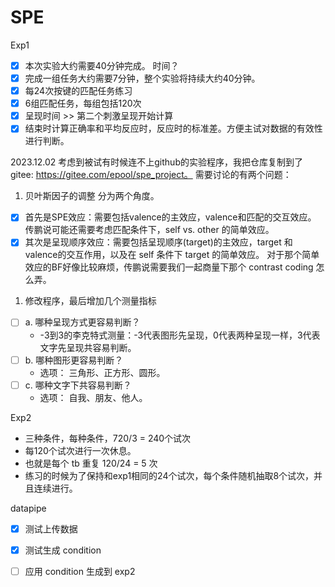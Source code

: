 # SPE

Exp1 

- [x] 本次实验大约需要40分钟完成。 时间？
- [x] 完成一组任务大约需要7分钟，整个实验将持续大约40分钟。
- [x] 每24次按键的匹配任务练习
- [x] 6组匹配任务，每组包括120次
- [x] 呈现时间 >>  第二个刺激呈现开始计算
- [x] 结束时计算正确率和平均反应时，反应时的标准差。方便主试对数据的有效性进行判断。

2023.12.02
考虑到被试有时候连不上github的实验程序，我把仓库复制到了 gitee: https://gitee.com/epool/spe_project。 
需要讨论的有两个问题：
1. 贝叶斯因子的调整
分为两个角度。 
- [x] 首先是SPE效应：需要包括valence的主效应，valence和匹配的交互效应。 传鹏说可能还需要考虑匹配条件下，self vs. other 的简单效应。
- [x] 其次是呈现顺序效应：需要包括呈现顺序(target)的主效应，target 和 valence的交互作用，以及在 self 条件下 target 的简单效应。
对于那个简单效应的BF好像比较麻烦，传鹏说需要我们一起商量下那个 contrast coding 怎么弄。

1. 修改程序，最后增加几个测量指标
- [ ] a. 哪种呈现方式更容易判断？
  - -3到3的李克特式测量：-3代表图形先呈现，0代表两种呈现一样，3代表文字先呈现共容易判断。
- [ ] b. 哪种图形更容易判断？
  - 选项： 三角形、正方形、圆形。
- [ ] c. 哪种文字下共容易判断？
  - 选项： 自我、朋友、他人。

Exp2

- 三种条件，每种条件，720/3 = 240个试次
- 每120个试次进行一次休息。
- 也就是每个 tb 重复 120/24 = 5 次
- 练习的时候为了保持和exp1相同的24个试次，每个条件随机抽取8个试次，并且连续进行。

datapipe
- [x] 测试上传数据
- [x] 测试生成 condition
- [ ] 应用 condition 生成到 exp2

